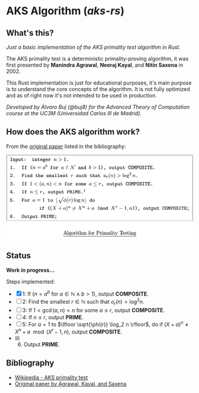 # AKS Algorithm (_aks-rs_)

## What's this?

_Just a basic implementation of the AKS primality test algorithm in Rust._

The AKS primality test is a deterministic primality-proving algorithm, it was first presented by **Manindra Agrawal**, **Neeraj Kayal**, and **Nitin Saxena** in 2002.

This Rust implementation is just for educational purposes, it's main purpose is to understand the core concepts of the algorithm. It is not fully optimized and as of right now it's not intended to be used in production.

_Developed by Álvaro Buj (@buj8) for the Advanced Theory of Computation course at the UC3M (Universidad Carlos III de Madrid)._

## How does the AKS algorithm work?

From the [original paper](https://www.cse.iitk.ac.in/users/manindra/algebra/primality_v6.pdf) listed in the bibliography:

![aks-algorithm](assets/aks-algo.png)

## Status

**Work in progress...**

Steps implemented:

- [x] 1: If ($n = a^b$ for $a \in \mathbb{N} \land b \gt 1$), output **COMPOSITE**.
- [ ] 2: Find the smallest $r \in \mathbb{N}$ such that $o_r(n) \gt \log^2 n$.
- [ ] 3: If $1 \lt \gcd(a, n) \lt n$ for some $a \leq r$, output **COMPOSITE**.
- [ ] 4: If $n \leq r$, output **PRIME**.
- [ ] 5: For $a = 1$ to $\lfloor \sqrt{\phi(r)} \log_2 n \rfloor$, do if $(X + a)^n \neq X^n + a \mod (X^r - 1, n)$, output **COMPOSITE**.
- [x] 6. Output **PRIME**.

## Bibliography

- [Wikipedia - AKS primality test](https://en.wikipedia.org/wiki/AKS_primality_test)
- [Original paper by Agrawal, Kayal, and Saxena](https://www.cse.iitk.ac.in/users/manindra/algebra/primality_v6.pdf)
